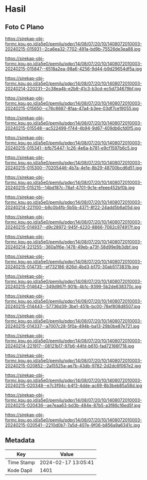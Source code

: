 # Hasil

## Foto C Plano

https://sirekap-obj-formc.kpu.go.id/a5e0/pemilu/pdpr/14/08/07/20/10/1408072010003-20240215-015931--2ca6ea32-7702-491a-bd9b-75526de3ea88.jpg

https://sirekap-obj-formc.kpu.go.id/a5e0/pemilu/pdpr/14/08/07/20/10/1408072010003-20240215-015847--6518a2ea-98a6-4256-9d44-b9d29654df5a.jpg

https://sirekap-obj-formc.kpu.go.id/a5e0/pemilu/pdpr/14/08/07/20/10/1408072010003-20240214-220231--2c38ea4b-e2b8-41c3-b3cd-ec5d734679bf.jpg

https://sirekap-obj-formc.kpu.go.id/a5e0/pemilu/pdpr/14/08/07/20/10/1408072010003-20240215-015650--c76c6687-8faa-47a4-b3ee-03df7ce19055.jpg

https://sirekap-obj-formc.kpu.go.id/a5e0/pemilu/pdpr/14/08/07/20/10/1408072010003-20240215-015548--ac522499-f744-4b94-9d67-409db6cfd0f5.jpg

https://sirekap-obj-formc.kpu.go.id/a5e0/pemilu/pdpr/14/08/07/20/10/1408072010003-20240215-015341--bfb75447-1c26-4e6a-b781-e9cf1597b6c5.jpg

https://sirekap-obj-formc.kpu.go.id/a5e0/pemilu/pdpr/14/08/07/20/10/1408072010003-20240215-015300--70205446-4b7a-4e1e-8b29-48700bcd6d51.jpg

https://sirekap-obj-formc.kpu.go.id/a5e0/pemilu/pdpr/14/08/07/20/10/1408072010003-20240215-015215--14bd187c-78af-4701-9c1e-efeee452bf0b.jpg

https://sirekap-obj-formc.kpu.go.id/a5e0/pemilu/pdpr/14/08/07/20/10/1408072010003-20240214-221100--b8c0b4fb-5b5b-4371-8f22-24add5b6a05d.jpg

https://sirekap-obj-formc.kpu.go.id/a5e0/pemilu/pdpr/14/08/07/20/10/1408072010003-20240215-014937--d9c28972-945f-4220-8866-7062c974917f.jpg

https://sirekap-obj-formc.kpu.go.id/a5e0/pemilu/pdpr/14/08/07/20/10/1408072010003-20240214-221255--360a1f6e-1478-49eb-a73f-58d99e9b3dbf.jpg

https://sirekap-obj-formc.kpu.go.id/a5e0/pemilu/pdpr/14/08/07/20/10/1408072010003-20240215-014735--ef732186-826d-4bd3-b170-30ab5173831b.jpg

https://sirekap-obj-formc.kpu.go.id/a5e0/pemilu/pdpr/14/08/07/20/10/1408072010003-20240215-014642--349d967f-901b-4b1c-9399-5b2de638370c.jpg

https://sirekap-obj-formc.kpu.go.id/a5e0/pemilu/pdpr/14/08/07/20/10/1408072010003-20240215-014443--57736d39-3be1-451b-bc00-78ef808d8507.jpg

https://sirekap-obj-formc.kpu.go.id/a5e0/pemilu/pdpr/14/08/07/20/10/1408072010003-20240215-014337--a7007c28-5f0a-494b-ba13-29b0be87e721.jpg

https://sirekap-obj-formc.kpu.go.id/a5e0/pemilu/pdpr/14/08/07/20/10/1408072010003-20240214-221917--08121b17-97b6-44fd-b610-fad72166f718.jpg

https://sirekap-obj-formc.kpu.go.id/a5e0/pemilu/pdpr/14/08/07/20/10/1408072010003-20240215-020852--2a15525a-ae7b-43db-9782-2d2dc6f067e2.jpg

https://sirekap-obj-formc.kpu.go.id/a5e0/pemilu/pdpr/14/08/07/20/10/1408072010003-20240215-020348--e7c3f94c-b4f3-4dde-ac69-8b3beb85a58d.jpg

https://sirekap-obj-formc.kpu.go.id/a5e0/pemilu/pdpr/14/08/07/20/10/1408072010003-20240215-020436--ae7eaa63-bd3b-484e-87b5-a3f86c16ed5f.jpg

https://sirekap-obj-formc.kpu.go.id/a5e0/pemilu/pdpr/14/08/07/20/10/1408072010003-20240215-020541--2210d0b7-7a5d-407e-9f06-b856a9a6341c.jpg


## Metadata

| Key        | Value               |
| ---------- | ------------------- |
| Time Stamp | 2024-02-17 13:05:41 |
| Kode Dapil | 1401                |



